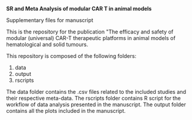 **SR and Meta Analysis of modular CAR T in animal models**	

Supplementary files for manuscript

This is the repository for the publication "The efficacy and safety of modular (universal) CAR-T therapeutic platforms in animal models of hematological and solid tumours.

This repository is composed of the following folders:

1. data
2. output
3. rscripts

The data folder contains the .csv files related to the included studies and their respective meta-data.
The rscripts folder contains R script for the workflow of data analysis presented in the manuscript. 
The output folder contains all the plots included in the manuscript.
